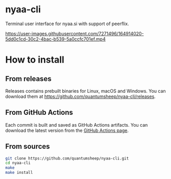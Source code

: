 # nyaa-cli
Terminal user interface for nyaa.si with support of peerflix.

https://user-images.githubusercontent.com/7271496/164914020-5dd0c1cd-30c2-4bac-b539-5a0ccfc701ef.mp4

# How to install

## From releases
Releases contains prebuilt binaries for Linux, macOS and Windows. You can download them at https://github.com/quantumsheep/nyaa-cli/releases.

## From GitHub Actions
Each commit is built and saved as GitHub Actions artifacts. You can download the latest version from the [GitHub Actions page](https://github.com/quantumsheep/nyaa-cli/actions?query=event%3Apush+is%3Asuccess+branch%3Amain).

## From sources
```bash
git clone https://github.com/quantumsheep/nyaa-cli.git
cd nyaa-cli
make
make install
```
